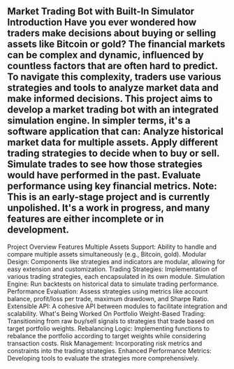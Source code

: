 Market Trading Bot with Built-In Simulator
Introduction
Have you ever wondered how traders make decisions about buying or selling assets like Bitcoin or gold? The financial markets can be complex and dynamic, influenced by countless factors that are often hard to predict. To navigate this complexity, traders use various strategies and tools to analyze market data and make informed decisions.
This project aims to develop a market trading bot with an integrated simulation engine. In simpler terms, it's a software application that can:
Analyze historical market data for multiple assets.
Apply different trading strategies to decide when to buy or sell.
Simulate trades to see how those strategies would have performed in the past.
Evaluate performance using key financial metrics.
Note: This is an early-stage project and is currently unpolished. It's a work in progress, and many features are either incomplete or in development.
---
Project Overview
Features
Multiple Assets Support: Ability to handle and compare multiple assets simultaneously (e.g., Bitcoin, gold).
Modular Design: Components like strategies and indicators are modular, allowing for easy extension and customization.
Trading Strategies: Implementation of various trading strategies, each encapsulated in its own module.
Simulation Engine: Run backtests on historical data to simulate trading performance.
Performance Evaluation: Assess strategies using metrics like account balance, profit/loss per trade, maximum drawdown, and Sharpe Ratio.
Extensible API: A cohesive API between modules to facilitate integration and scalability.
What's Being Worked On
Portfolio Weight-Based Trading: Transitioning from raw buy/sell signals to strategies that trade based on target portfolio weights.
Rebalancing Logic: Implementing functions to rebalance the portfolio according to target weights while considering transaction costs.
Risk Management: Incorporating risk metrics and constraints into the trading strategies.
Enhanced Performance Metrics: Developing tools to evaluate the strategies more comprehensively.